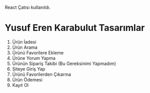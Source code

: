 React Çatısı kullanıldı.

# Yusuf Eren Karabulut Tasarımlar

1. Ürün İadesi
2. Ürün Arama
3. Ürünü Favorilere Ekleme
4. Ürüne Yorum Yapma
5. Ürünün Sipariş Takibi (Bu Gereksinimi Yapmadım)
6. Siteye Giriş Yap
7. Ürünü Favorilerden Çıkarma
8. Ürün Ödemesi
9. Kayıt Ol
